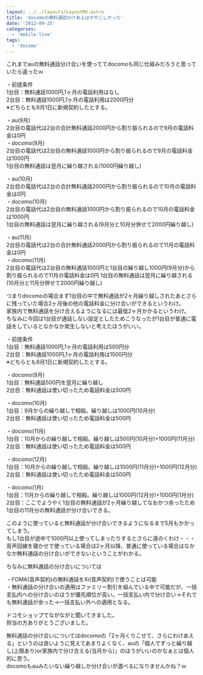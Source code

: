 ```yaml
---
layout: ../../layouts/LayoutMd.astro
title: 'docomoの無料通話わけあえはややこしかった'
date: '2012-09-25'
categories:
  - 'mobile-line'
tags:
  - 'docomo'
---
```


これまでauの無料通話分け合いを使っててdocomoも同じ仕組みだろうと思っていたら違ったｗ

・前提条件  
1台目：無料通話1000円,1ヶ月の電話利用はなし  
2台目：無料通話1000円,1ヶ月の電話利用は2000円分  
※どちらとも9月1日に新規契約したとする。

・au(9月)  
2台目の電話代は2台の合計無料通話2000円から割り振られるので9月の電話料金は0円  
・docomo(9月)  
2台目の電話代は2台目の無料通話1000円から割り振られるので9月の電話料金は1000円  
1台目の無料通話は翌月に繰り越される(1000円繰り越し)

・au(10月)  
2台目の電話代は2台の合計無料通話2000円から割り振られるので10月の電話料金は0円  
・docomo(10月)  
2台目の電話代は2台目の無料通話1000円から割り振られるので10月の電話料金は1000円  
1台目の無料通話は翌月に繰り越される(9月分と10月分併せて2000円繰り越し)

・au(11月)  
2台目の電話代は2台の合計無料通話2000円から割り振られるので11月の電話料金は0円  
・docomo(11月)  
2台目の電話代は2台目の無料通話1000円と1台目の繰り越し1000円(9月分)から割り振られるので11月の電話料金は0円 1台目の無料通話は翌月に繰り越される(10月分と11月分併せて2000円繰り越し)

つまりdocomoの場合まず1台目の中で無料通話が2ヶ月繰り越しされたあとさらに残っていた場合2ヶ月後の他の電話料金に分け合いができるというわけ。  
家族内で無料通話を分け合えるようになるには最低2ヶ月かかるというわけ。  
ちなみに今回は1台目が通話しない設定としたためこうなったが1台目が普通に電話をしているとなかなか発生しないと考えたほうがいい。

・前提条件  
1台目：無料通話1000円,1ヶ月の電話利用は500円分  
2台目：無料通話1000円,1ヶ月の電話利用は1500円分  
※どちらとも9月1日に新規契約したとする。

・docomo(9月)  
1台目：無料通話500円を翌月に繰り越し  
2台目：無料通話は使い切ったため電話料金は500円

・docomo(10月)  
1台目：9月からの繰り越しで相殺。繰り越しは1000円(10月分)  
2台目：無料通話は使い切ったため電話料金は500円

・docomo(11月)  
1台目：10月からの繰り越しで相殺。繰り越しは500円(10月分)+1000円(11月分)  
2台目：無料通話は使い切ったため電話料金は500円

・docomo(12月)  
1台目：10月からの繰り越しで相殺。繰り越しは1000円(11月分)+1000円(12月分)  
2台目：無料通話は使い切ったため電話料金は500円

・docomo(1月)  
1台目：11月からの繰り越しで相殺。繰り越しは1000円(12月分)+1000円(1月分)  
2台目：ここでようやく1台目の無料通話が2ヶ月繰り越してなおかつ余ったため1台目の11月分の無料通話が分け合いできる。

このように使っていると無料通話が分け合いできるようになるまで5月もかかってしまう。  
もし1台目が途中で1000円以上使ってしまったりするとさらに遠のくわけ・・・  
音声回線を寝かせで使っている場合は2ヶ月以降、普通に使っている場合はなかなか無料通話の分け合いができないということがわかる。

ちなみに無料通話の分け合いについては

・FOMA(音声契約)の無料通話をXi(音声契約)で使うことは可能  
・無料通話の分け合いの適用はファミリー割引を組んでいる中で可能だが、一括支払内への分け合いのほうが優先順位が高い。一括支払い内で分け合い→それでも無料通話が余った→一括支払い外への適用となる。

ドコモショップでながながと聞いてきました。  
担当の方ありがとうございました。

無料通話の分け合いについてはdocomoの「2ヶ月くりこせて、さらにわけあえる」というのは良いように見えてあまりよくなく、auの「個人でずっと繰り越し(上限あり)or家族内で分け合える(当月から)」のほうがいいのかなぁとは個人的に思う。  
docomoもauみたいない繰り越しか分け合いが選べるになりませんかね？ｗ

